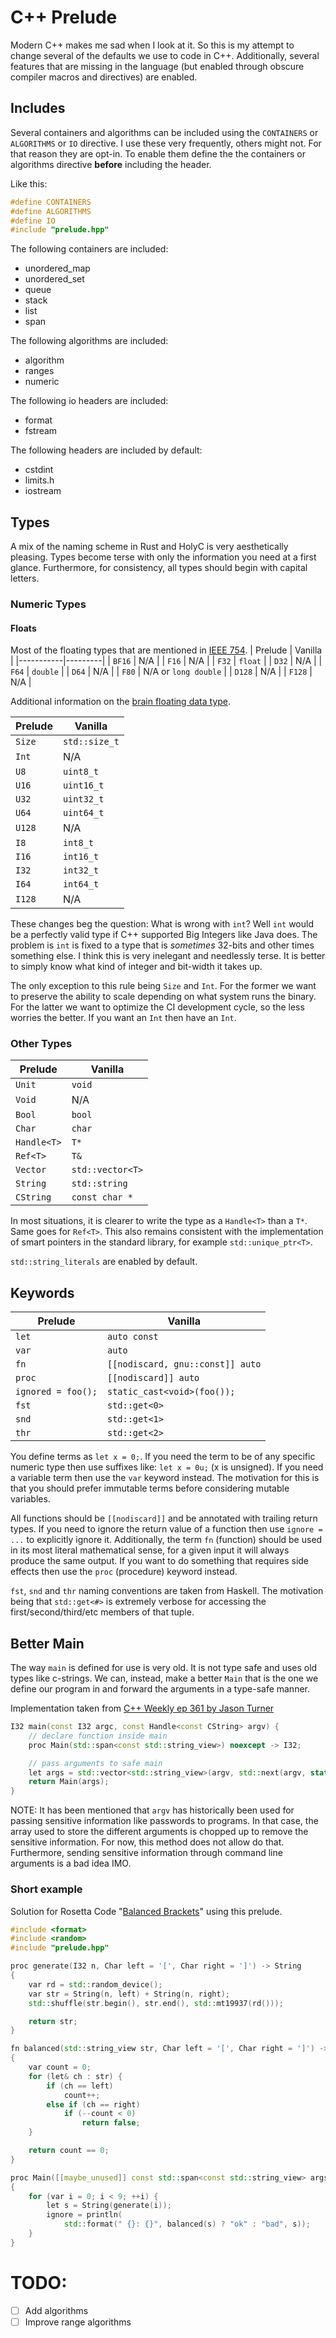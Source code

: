 # C++ Prelude
Modern C++ makes me sad when I look at it. So this is my attempt to change
several of the defaults we use to code in C++. Additionally, several features
that are missing in the language (but enabled through obscure compiler macros
and directives) are enabled.

## Includes
Several containers and algorithms can be included using the `CONTAINERS` or
`ALGORITHMS` or `IO` directive. I use these very frequently, others might not. For that
reason they are opt-in. To enable them define the the containers or algorithms
directive **before** including the header.

Like this:
```cpp
#define CONTAINERS
#define ALGORITHMS
#define IO
#include "prelude.hpp"
```
The following containers are included:
 - unordered_map
 - unordered_set
 - queue
 - stack
 - list
 - span

The following algorithms are included:
 - algorithm
 - ranges
 - numeric

 The following io headers are included:
 - format
 - fstream

The following headers are included by default:
 - cstdint
 - limits.h
 - iostream

## Types
A mix of the naming scheme in Rust and HolyC is very aesthetically pleasing.
Types become terse with only the information you need at a first glance.
Furthermore, for consistency, all types should begin with capital letters.

### Numeric Types

#### Floats
Most of the floating types that are mentioned in [IEEE 754](https://en.wikipedia.org/wiki/IEEE_754).
| Prelude   | Vanilla |
|-----------|---------|
| `BF16`    | N/A |
| `F16`     | N/A |
| `F32`     | `float` |
| `D32`     | N/A |
| `F64`     | `double` |
| `D64`     | N/A |
| `F80`     | N/A or `long double` |
| `D128`    | N/A |
| `F128`    | N/A |

Additional information on the [brain floating data type](https://en.wikipedia.org/wiki/Bfloat16_floating-point_format).

| Prelude   | Vanilla |
|-----------|---------|
| `Size`    | `std::size_t` |
| `Int`     | N/A |
| `U8`      | `uint8_t` |
| `U16`     | `uint16_t` |
| `U32`     | `uint32_t` |
| `U64`     | `uint64_t` |
| `U128`    | N/A |
| `I8`      | `int8_t` |
| `I16`     | `int16_t` |
| `I32`     | `int32_t` |
| `I64`     | `int64_t` |
| `I128`    | N/A |

These changes beg the question: What is wrong with `int`?
Well `int` would be a perfectly valid type if C++ supported Big Integers like
Java does. The problem is `int` is fixed to a type that is _sometimes_ 32-bits
and other times something else. I think this is very inelegant and needlessly
terse. It is better to simply know what kind of integer and bit-width it takes
up.

The only exception to this rule being `Size` and `Int`. For the former we want
to preserve the ability to scale depending on what system runs the binary. For
the latter we want to optimize the CI development cycle, so the less worries the
better. If you want an `Int` then have an `Int`.

### Other Types
| Prelude   | Vanilla |
|-----------|---------|
| `Unit`    | `void` |
| `Void`    | N/A |
| `Bool`    | `bool` |
| `Char`    | `char` |
| `Handle<T>`  | `T*` |
| `Ref<T>`  | `T&` |
| `Vector`  | `std::vector<T>` |
| `String`  | `std::string` |
| `CString` | `const char *` |

In most situations, it is clearer to write the type as a `Handle<T>` than a `T*`.
Same goes for `Ref<T>`.
This also remains consistent with the implementation of smart pointers in the
standard library, for example `std::unique_ptr<T>`.

`std::string_literals` are enabled by default.

## Keywords
| Prelude   | Vanilla |
|-----------|---------|
| `let`     | `auto const` |
| `var`     | `auto` |
| `fn`      | `[[nodiscard, gnu::const]] auto` |
| `proc`    | `[[nodiscard]] auto` |
| `ignored = foo();` | `static_cast<void>(foo());` |
| `fst`     | `std::get<0>` |
| `snd`     | `std::get<1>` |
| `thr`     | `std::get<2>` |

You define terms as `let x = 0;`. If you need the term to be of any specific
numeric type then use suffixes like: `let x = 0u;` (x is unsigned).
If you need a variable term then use the `var` keyword instead. The motivation
for this is that you should prefer immutable terms before considering mutable
variables.

All functions should be `[[nodiscard]]` and be annotated with trailing return
types.
If you need to ignore the return value of a function then use `ignore = ...` to
explicitly ignore it.
Additionally, the term `fn` (function) should be used in its most literal
mathematical sense, for a given input it will always produce the same output.
If you want to do something that requires side effects then use the `proc`
(procedure) keyword instead.

`fst`, `snd` and `thr` naming conventions are taken from Haskell. The motivation
being that `std::get<#>` is extremely verbose for accessing the
first/second/third/etc members of that tuple.

## Better Main
The way `main` is defined for use is very old. It is not type safe and uses old
types like c-strings. We can, instead, make a better `Main` that is the one we
define our program in and forward the arguments in a type-safe manner.

Implementation taken from [C++ Weekly ep 361 by Jason Turner](https://www.youtube.com/watch?v=zCzD9uSDI8c)
```cpp
I32 main(const I32 argc, const Handle<const CString> argv) {
    // declare function inside main
	proc Main(std::span<const std::string_view>) noexcept -> I32;

    // pass arguments to safe main
	let args = std::vector<std::string_view>(argv, std::next(argv, static_cast<std::ptrdiff_t>(argc)));
	return Main(args);
}
```

NOTE: It has been mentioned that `argv` has historically been used for passing
sensitive information like passwords to programs. In that case, the array used
to store the different arguments is chopped up to remove the sensitive
information. For now, this method does not allow do that. Furthermore,
sending sensitive information through command line arguments is a bad idea IMO.

### Short example
Solution for Rosetta Code "[Balanced Brackets](https://rosettacode.org/wiki/Balanced_brackets)"
using this prelude.
```cpp
#include <format>
#include <random>
#include "prelude.hpp"

proc generate(I32 n, Char left = '[', Char right = ']') -> String
{
	var rd = std::random_device();
	var str = String(n, left) + String(n, right);
	std::shuffle(str.begin(), str.end(), std::mt19937(rd()));

	return str;
}

fn balanced(std::string_view str, Char left = '[', Char right = ']') -> Bool
{
	var count = 0;
	for (let& ch : str) {
		if (ch == left)
			count++;
		else if (ch == right)
			if (--count < 0)
				return false;
	}

	return count == 0;
}

proc Main([[maybe_unused]] const std::span<const std::string_view> args) -> I32
{
	for (var i = 0; i < 9; ++i) {
		let s = String(generate(i));
		ignore = println(
		    std::format(" {}: {}", balanced(s) ? "ok" : "bad", s));
	}
}
```

# TODO:
- [ ] Add algorithms
- [ ] Improve range algorithms
